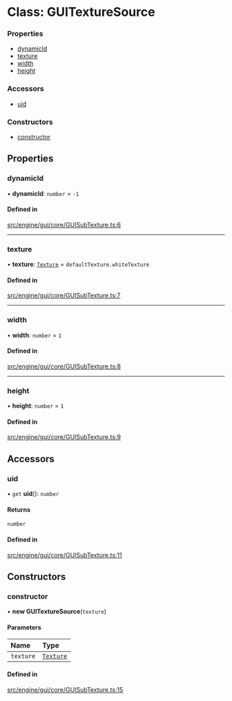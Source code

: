 # Class: GUITextureSource


### Properties

- [dynamicId](GUITextureSource.md#dynamicid)
- [texture](GUITextureSource.md#texture)
- [width](GUITextureSource.md#width)
- [height](GUITextureSource.md#height)

### Accessors

- [uid](GUITextureSource.md#uid)

### Constructors

- [constructor](GUITextureSource.md#constructor)

## Properties

### dynamicId

• **dynamicId**: `number` = `-1`

#### Defined in

[src/engine/gui/core/GUISubTexture.ts:6](https://github.com/Orillusion/orillusion/blob/main/src/engine/gui/core/GUISubTexture.ts#L6)

___

### texture

• **texture**: [`Texture`](Texture.md) = `defaultTexture.whiteTexture`

#### Defined in

[src/engine/gui/core/GUISubTexture.ts:7](https://github.com/Orillusion/orillusion/blob/main/src/engine/gui/core/GUISubTexture.ts#L7)

___

### width

• **width**: `number` = `1`

#### Defined in

[src/engine/gui/core/GUISubTexture.ts:8](https://github.com/Orillusion/orillusion/blob/main/src/engine/gui/core/GUISubTexture.ts#L8)

___

### height

• **height**: `number` = `1`

#### Defined in

[src/engine/gui/core/GUISubTexture.ts:9](https://github.com/Orillusion/orillusion/blob/main/src/engine/gui/core/GUISubTexture.ts#L9)

## Accessors

### uid

• `get` **uid**(): `number`

#### Returns

`number`

#### Defined in

[src/engine/gui/core/GUISubTexture.ts:11](https://github.com/Orillusion/orillusion/blob/main/src/engine/gui/core/GUISubTexture.ts#L11)

## Constructors

### constructor

• **new GUITextureSource**(`texture`)

#### Parameters

| Name | Type |
| :------ | :------ |
| `texture` | [`Texture`](Texture.md) |

#### Defined in

[src/engine/gui/core/GUISubTexture.ts:15](https://github.com/Orillusion/orillusion/blob/main/src/engine/gui/core/GUISubTexture.ts#L15)
